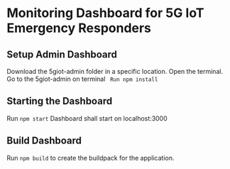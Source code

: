# Monitoring Dashboard for 5G IoT Emergency Responders

## Setup Admin Dashboard 
Download the 5giot-admin folder in a specific location. 
Open the terminal. Go to the 5giot-admin on terminal
` Run npm install`
## Starting the Dashboard
Run `npm start`
Dashboard shall start on localhost:3000
## Build Dashboard
Run `npm build` to create the buildpack for the application.
